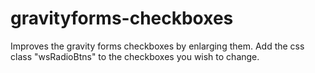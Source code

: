 # gravityforms-checkboxes
Improves the gravity forms checkboxes by enlarging them. Add the css class "wsRadioBtns" to the checkboxes you wish to change.

